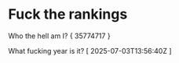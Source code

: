 # Fuck the rankings

Who the hell am I?
{ 35774717 }

What fucking year is it?
[ 2025-07-03T13:56:40Z ]
